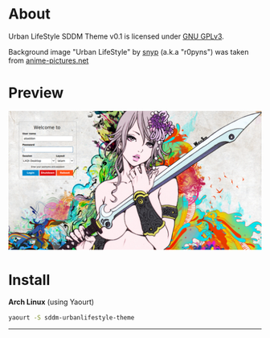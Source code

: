 About
=====
Urban LifeStyle SDDM Theme v0.1 is licensed under [GNU GPLv3](http://www.gnu.org/licenses/gpl-3.0.txt).

Background image "Urban LifeStyle" by [snyp][1] (a.k.a "r0pyns") was taken from [anime-pictures.net][2]

Preview
======
![Urban LifeStyle](https://raw.githubusercontent.com/AlfredoRamos/sddm-urbanlifestyle-theme/master/screenshot.png)

Install
=====

**Arch Linux** (using Yaourt)

```bash
yaourt -S sddm-urbanlifestyle-theme
```
_____

[1]: http://r0pyns.deviantart.com/
[2]: http://anime-pictures.net/pictures/view_post/100739